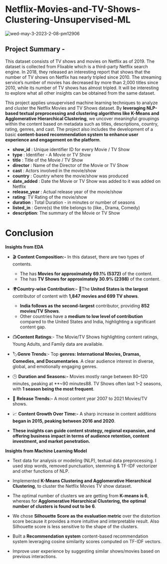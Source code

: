 # Netflix-Movies-and-TV-Shows-Clustering-Unsupervised-ML



![wed-may-3-2023-2-08-pm12906](https://github.com/user-attachments/assets/313f2e39-1838-477b-88d2-c55d5e743e2b)


## **Project Summary -**
This dataset consists of TV shows and movies on Netflix as of 2019. The dataset is collected from Flixable which is a third-party Netflix search engine. In 2018, they released an interesting report that shows that the number of TV shows on Netflix has nearly tripled since 2010. The streaming service’s number of movies has decreased by more than 2,000 titles since 2010, while its number of TV shows has almost tripled. It will be interesting to explore what all other insights can be obtained from the same dataset.

This project applies unsupervised machine learning techniques to analyze and cluster the Netflix Movies and TV Shows dataset. By **leveraging NLP-based textual preprocessing and clustering algorithms like K-Means and Agglomerative Hierarchical Clustering**, we uncover meaningful groupings within the content based on metadata such as titles, descriptions, country, rating, genres, and cast. The project also includes the development of a basic **content-based recommendation system to enhance user experience and engagement on the platform**.

* **show_id** : Unique identifier ID for every Movie / TV Show
* **type** : Identifier - A Movie or TV Show
* **title** : Title of the Movie / TV Show
* **director** : Name of the Director of the Movie or TV Show
* **cast** : Actors involved in the movie/show
* **country** : Country where the movie/show was produced
* **date_added** : Date the Movie or TV Show was added to it was added on Netflix
* **release_year** : Actual release year of the movie/show
* **rating**: TV Rating of the movie/show
* **duration** : Total Duration - in minutes or number of seasons
* **listed_in** : Genre(s) the title belongs to (like., Drama, Comedy)
* **description**: The summary of the Movie or TV Show


# **Conclusion**



**Insights from EDA**


* 🎬 **Content Composition:-** In this dataset, there are two types of contents.
    * The has **Movies for approximately 69.1% (5372)** of the content.
    * The has **TV Shows for approximately 30.9% (2398)** of the content.

* 🌍**Country-wise Contribution:-** 📍The **United States is the largest** contributor of content with **1,847 movies and 699 TV shows**.
    * **India follows as the second-largest** contributor, providing **852 movies/TV Shows**.
    * Other countries have a **medium to low level of contribution** compared to the United States and India, highlighting a significant content gap.
* 📺**Content Ratings**:- The Movie/TV Shows highlighting content ratings, Young Adults, and Family data are available.
* 🏷️**Genre Trends**:- Top **genres: International Movies, Dramas, Comedies, and Documentaries**. A clear audience interest in diverse, global, and emotionally engaging genres.
* 🕒 **Duration and Seasons:-** Movies mostly range between 80–120 minutes, peaking at **~90 minutes88. TV Shows often last 1–2 seasons, with **1 season being the most frequent**.

* 📅 **Release Trends:-** A most content year 2007 to 2021 Movies/TV shows.
* 📈 **Content Growth Over Time:-** A sharp increase in content additions **began in 2015, peaking between 2016 and 2020**.

* **These insights can guide content strategy, regional expansion, and offering business impact in terms of audience retention, content investment, and market penetration.**


**Insights from Machine Learning Model**

* Text data for analysis or modeling (NLP), textual data preprocessing. I used stop words, removed punctuation, stemming & TF-IDF vectorizer and other functions of NLP.

* Implemented **K-Means Clustering and Agglomerative Hierarchical Clustering**, to cluster the Netflix Movies TV show dataset.
* The optimal number of clusters we are getting from **K-means is 6**, whereas for **Agglomerative Hierarchical Clustering, the optimal number of clusters is found out to be 6**.
* We chose **Silhouette Score as the evaluation metric** over the distortion score because it provides a more intuitive and interpretable result. Also Silhouette score is less sensitive to the shape of the clusters.

*  Built a **Recommendation system** content-based recommendation system leveraging cosine similarity scores computed on TF-IDF vectors.

* Improve user experience by suggesting similar shows/movies based on previous interactions.
